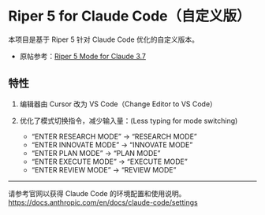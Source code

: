 # Riper 5 for Claude Code（自定义版）

本项目是基于 Riper 5 针对 Claude Code 优化的自定义版本。

- 原帖参考：[Riper 5 Mode for Claude 3.7](https://forum.cursor.com/t/i-created-an-amazing-mode-called-riper-5-mode-fixes-claude-3-7-drastically/65516)

## 特性

1. 编辑器由 Cursor 改为 VS Code（Change Editor to VS Code）
2. 优化了模式切换指令，减少输入量：(Less typing for mode switching)

   - “ENTER RESEARCH MODE” → “RESEARCH MODE”
   - “ENTER INNOVATE MODE” → “INNOVATE MODE”
   - “ENTER PLAN MODE” → “PLAN MODE”
   - “ENTER EXECUTE MODE” → “EXECUTE MODE”
   - “ENTER REVIEW MODE” → “REVIEW MODE”

---

请参考官网以获得 Claude Code 的环境配置和使用说明。
https://docs.anthropic.com/en/docs/claude-code/settings
